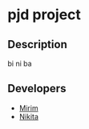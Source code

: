 # pjd project

## Description
bi ni ba 

## Developers 
- [Mirim](https://github.com/ilmirim)
- [Nikita](https://github.com/Avatar-cod)
